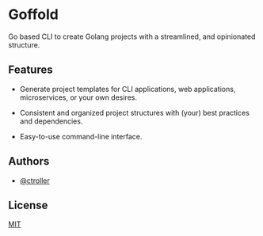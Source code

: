 # Goffold

Go based CLI to create Golang projects with a streamlined, and opinionated structure.

## Features

- Generate project templates for CLI applications, web applications, microservices, or your own desires.

- Consistent and organized project structures with (your) best practices and dependencies.

- Easy-to-use command-line interface.

## Authors

- [@ctroller](https://github.com/ctroller)

## License

[MIT](https://choosealicense.com/licenses/mit/)
